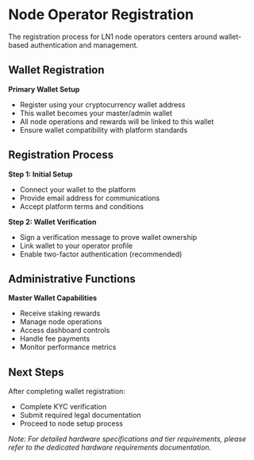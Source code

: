 # Node Operator Registration

The registration process for LN1 node operators centers around wallet-based authentication and management.

## Wallet Registration

**Primary Wallet Setup**
- Register using your cryptocurrency wallet address
- This wallet becomes your master/admin wallet
- All node operations and rewards will be linked to this wallet
- Ensure wallet compatibility with platform standards

## Registration Process

**Step 1: Initial Setup**
- Connect your wallet to the platform
- Provide email address for communications
- Accept platform terms and conditions

**Step 2: Wallet Verification**
- Sign a verification message to prove wallet ownership
- Link wallet to your operator profile
- Enable two-factor authentication (recommended)

## Administrative Functions

**Master Wallet Capabilities**
- Receive staking rewards
- Manage node operations
- Access dashboard controls
- Handle fee payments
- Monitor performance metrics

## Next Steps

After completing wallet registration:
- Complete KYC verification
- Submit required legal documentation
- Proceed to node setup process

*Note: For detailed hardware specifications and tier requirements, please refer to the dedicated hardware requirements documentation.*
